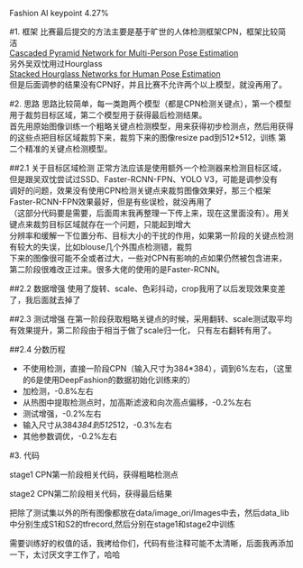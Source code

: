 Fashion AI keypoint 4.27%


#1. 框架
比赛最后提交的方法主要是基于旷世的人体检测框架CPN，框架比较简洁  
[Cascaded Pyramid Network for Multi-Person Pose Estimation](https://arxiv.org/abs/1711.07319)  
另外吴双忱用过Hourglass  
[Stacked Hourglass Networks for Human Pose Estimation](https://arxiv.org/abs/1603.06937)  
但是后面调参的结果没有CPN好，并且比赛不允许两个以上模型，就没再用了。

#2. 思路
思路比较简单，每一类跑两个模型（都是CPN检测关键点），第一个模型用于裁剪目标区域，第二个模型用于获得最后检测结果。  
首先用原始图像训练一个粗略关键点检测模型，用来获得初步检测点，然后用获得的这些点把目标区域裁剪下来，裁剪下来的图像resize pad到512*512，训练
第二个精准的关键点检测模型。

##2.1 关于目标区域检测
正常方法应该是使用额外一个检测器来检测目标区域，但是跟吴双忱尝试过SSD、Faster-RCNN-FPN、YOLO V3，可能是调参没有  
调好的问题，效果没有使用CPN检测关键点来裁剪图像效果好，那三个框架Faster-RCNN-FPN效果最好，但是有些误检，就没再用了  
（这部分代码要是需要，后面周末我再整理一下传上来，现在这里面没有）。用关键点来裁剪目标区域就存在一个问题，只能起到增大  
分辨率和缓解一下位置分布、目标大小的干扰的作用，如果第一阶段的关键点检测有较大的失误，比如blouse几个外围点检测错，裁剪  
下来的图像很可能不全或者过大，一些对CPN有影响的点如果仍然被包含进来，第二阶段很难改正过来。很多大佬的使用的是Faster-RCNN。

##2.2 数据增强
使用了旋转、scale、色彩抖动，crop我用了以后发现效果变差了，我后面就去掉了

##2.3 测试增强
在第一阶段获取粗略关键点的时候，采用翻转、scale测试取平均有效果提升，第二阶段由于相当于做了scale归一化，
只有左右翻转有用了。

##2.4 分数历程
* 不使用检测，直接一阶段CPN（输入尺寸为384*384），调到6%左右，（这里的6是使用DeepFashion的数据初始化训练来的） 
* 加检测，-0.8%左右  
* 从热图中提取检测点时，加高斯滤波和向次高点偏移，-0.2%左右  
* 测试增强，-0.2%左右  
* 输入尺寸从384*384到512*512，-0.3%左右  
* 其他参数调优，-0.2%左右


#3. 代码

stage1 CPN第一阶段相关代码，获得粗略检测点

stage2 CPN第二阶段相关代码，获得最后结果

把除了测试集以外的所有图像都放在data/image_ori/Images中去，然后data_lib中分别生成S1和S2的tfrecord,然后分别在stage1和stage2中训练

需要训练好的权值的话，我拷给你们，代码有些注释可能不太清晰，后面我再添加一下，太讨厌文字工作了，哈哈

